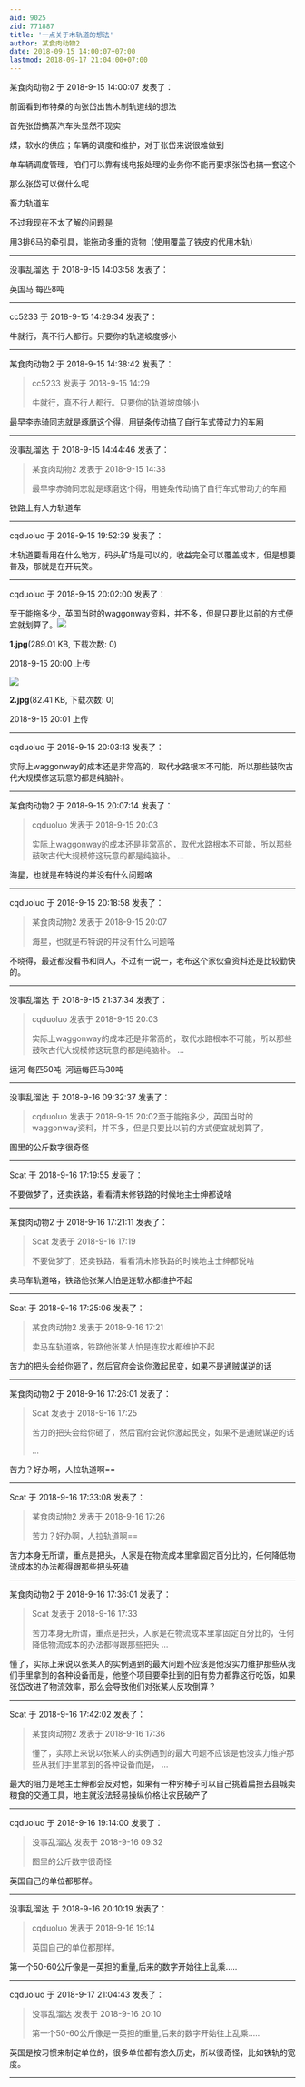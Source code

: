 ```yaml
---
aid: 9025
zid: 771887
title: '一点关于木轨道的想法'
author: 某食肉动物2
date: 2018-09-15 14:00:07+07:00
lastmod: 2018-09-17 21:04:00+07:00
---
```


某食肉动物2 于 2018-9-15 14:00:07 发表了：

前面看到布特桑的向张岱出售木制轨道线的想法

首先张岱搞蒸汽车头显然不现实

煤，软水的供应；车辆的调度和维护，对于张岱来说很难做到

单车辆调度管理，咱们可以靠有线电报处理的业务你不能再要求张岱也搞一套这个

那么张岱可以做什么呢

畜力轨道车

不过我现在不太了解的问题是

用3排6马的牵引具，能拖动多重的货物（使用覆盖了铁皮的代用木轨）

---------

没事乱溜达 于 2018-9-15 14:03:58 发表了：

英国马 每匹8吨

---------

cc5233 于 2018-9-15 14:29:34 发表了：

牛就行，真不行人都行。只要你的轨道坡度够小

---------

某食肉动物2 于 2018-9-15 14:38:42 发表了：

> cc5233 发表于 2018-9-15 14:29
> 
> 牛就行，真不行人都行。只要你的轨道坡度够小



最早李赤骑同志就是琢磨这个得，用链条传动搞了自行车式带动力的车厢

---------

没事乱溜达 于 2018-9-15 14:44:46 发表了：

> 某食肉动物2 发表于 2018-9-15 14:38
> 
> 最早李赤骑同志就是琢磨这个得，用链条传动搞了自行车式带动力的车厢



铁路上有人力轨道车

---------

cqduoluo 于 2018-9-15 19:52:39 发表了：

木轨道要看用在什么地方，码头矿场是可以的，收益完全可以覆盖成本，但是想要普及，那就是在开玩笑。

---------

cqduoluo 于 2018-9-15 20:02:00 发表了：

至于能拖多少，英国当时的waggonway资料，并不多，但是只要比以前的方式便宜就划算了。![](https://mirrors.tuna.tsinghua.edu.cn/osdn/lgqm/72877/200053lb0bhplulody9w20.jpg)



**1.jpg**(289.01 KB, 下载次数: 0)



2018-9-15 20:00 上传



![](https://mirrors.tuna.tsinghua.edu.cn/osdn/lgqm/72877/200141sswyvv0vasm2but0.jpg)



**2.jpg**(82.41 KB, 下载次数: 0)



2018-9-15 20:01 上传

---------

cqduoluo 于 2018-9-15 20:03:13 发表了：

实际上waggonway的成本还是非常高的，取代水路根本不可能，所以那些鼓吹古代大规模修这玩意的都是纯脑补。

---------

某食肉动物2 于 2018-9-15 20:07:14 发表了：

> cqduoluo 发表于 2018-9-15 20:03
> 
> 实际上waggonway的成本还是非常高的，取代水路根本不可能，所以那些鼓吹古代大规模修这玩意的都是纯脑补。 ...



海星，也就是布特说的并没有什么问题咯

---------

cqduoluo 于 2018-9-15 20:18:58 发表了：

> 某食肉动物2 发表于 2018-9-15 20:07
> 
> 海星，也就是布特说的并没有什么问题咯



不晓得，最近都没看书和同人，不过有一说一，老布这个家伙查资料还是比较勤快的。

---------

没事乱溜达 于 2018-9-15 21:37:34 发表了：

> cqduoluo 发表于 2018-9-15 20:03
> 
> 实际上waggonway的成本还是非常高的，取代水路根本不可能，所以那些鼓吹古代大规模修这玩意的都是纯脑补。 ...



运河 每匹50吨  河运每匹马30吨

---------

没事乱溜达 于 2018-9-16 09:32:37 发表了：

> cqduoluo 发表于 2018-9-15 20:02至于能拖多少，英国当时的waggonway资料，并不多，但是只要比以前的方式便宜就划算了。



图里的公斤数字很奇怪

---------

Scat 于 2018-9-16 17:19:55 发表了：

不要做梦了，还卖铁路，看看清末修铁路的时候地主士绅都说啥

---------

某食肉动物2 于 2018-9-16 17:21:11 发表了：

> Scat 发表于 2018-9-16 17:19
> 
> 不要做梦了，还卖铁路，看看清末修铁路的时候地主士绅都说啥



卖马车轨道咯，铁路他张某人怕是连软水都维护不起

---------

Scat 于 2018-9-16 17:25:06 发表了：

> 某食肉动物2 发表于 2018-9-16 17:21
> 
> 卖马车轨道咯，铁路他张某人怕是连软水都维护不起



苦力的把头会给你砸了，然后官府会说你激起民变，如果不是通贼谋逆的话

---------

某食肉动物2 于 2018-9-16 17:26:01 发表了：

> Scat 发表于 2018-9-16 17:25
> 
> 苦力的把头会给你砸了，然后官府会说你激起民变，如果不是通贼谋逆的话
> 
> ...



苦力？好办啊，人拉轨道啊==

---------

Scat 于 2018-9-16 17:33:08 发表了：

> 某食肉动物2 发表于 2018-9-16 17:26
> 
> 苦力？好办啊，人拉轨道啊==



苦力本身无所谓，重点是把头，人家是在物流成本里拿固定百分比的，任何降低物流成本的办法都得跟那些把头死磕

---------

某食肉动物2 于 2018-9-16 17:36:01 发表了：

> Scat 发表于 2018-9-16 17:33
> 
> 苦力本身无所谓，重点是把头，人家是在物流成本里拿固定百分比的，任何降低物流成本的办法都得跟那些把头 ...



懂了，实际上来说以张某人的实例遇到的最大问题不应该是他没实力维护那些从我们手里拿到的各种设备而是，他整个项目要牵扯到的旧有势力都靠这行吃饭，如果张岱改进了物流效率，那么会导致他们对张某人反攻倒算？

---------

Scat 于 2018-9-16 17:42:02 发表了：

> 某食肉动物2 发表于 2018-9-16 17:36
> 
> 懂了，实际上来说以张某人的实例遇到的最大问题不应该是他没实力维护那些从我们手里拿到的各种设备而是， ...



最大的阻力是地主士绅都会反对他，如果有一种穷棒子可以自己挑着扁担去县城卖粮食的交通工具，地主就没法轻易操纵价格让农民破产了

---------

cqduoluo 于 2018-9-16 19:14:00 发表了：

> 没事乱溜达 发表于 2018-9-16 09:32
> 
> 图里的公斤数字很奇怪



英国自己的单位都那样。

---------

没事乱溜达 于 2018-9-16 20:10:19 发表了：

> cqduoluo 发表于 2018-9-16 19:14
> 
> 英国自己的单位都那样。



第一个50-60公斤像是一英担的重量,后来的数字开始往上乱乘.....

---------

cqduoluo 于 2018-9-17 21:04:43 发表了：

> 没事乱溜达 发表于 2018-9-16 20:10
> 
> 第一个50-60公斤像是一英担的重量,后来的数字开始往上乱乘.....



英国是按习惯来制定单位的，很多单位都有悠久历史，所以很奇怪，比如铁轨的宽度。

---------

